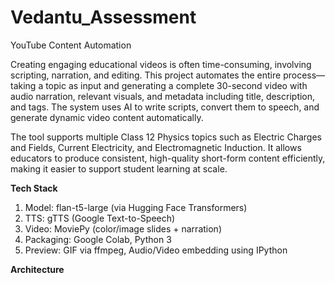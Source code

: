 # Vedantu_Assessment
YouTube Content Automation 

Creating engaging educational videos is often time-consuming, involving scripting, narration, and editing. This project automates the entire process—taking a topic as input and generating a complete 30-second video with audio narration, relevant visuals, and metadata including title, description, and tags. The system uses AI to write scripts, convert them to speech, and generate dynamic video content automatically.

The tool supports multiple Class 12 Physics topics such as Electric Charges and Fields, Current Electricity, and Electromagnetic Induction. It allows educators to produce consistent, high-quality short-form content efficiently, making it easier to support student learning at scale.

**Tech Stack**

1. Model: flan-t5-large (via Hugging Face Transformers)
2. TTS: gTTS (Google Text-to-Speech)
3. Video: MoviePy (color/image slides + narration)
4. Packaging: Google Colab, Python 3
5. Preview: GIF via ffmpeg, Audio/Video embedding using IPython

**Architecture**




